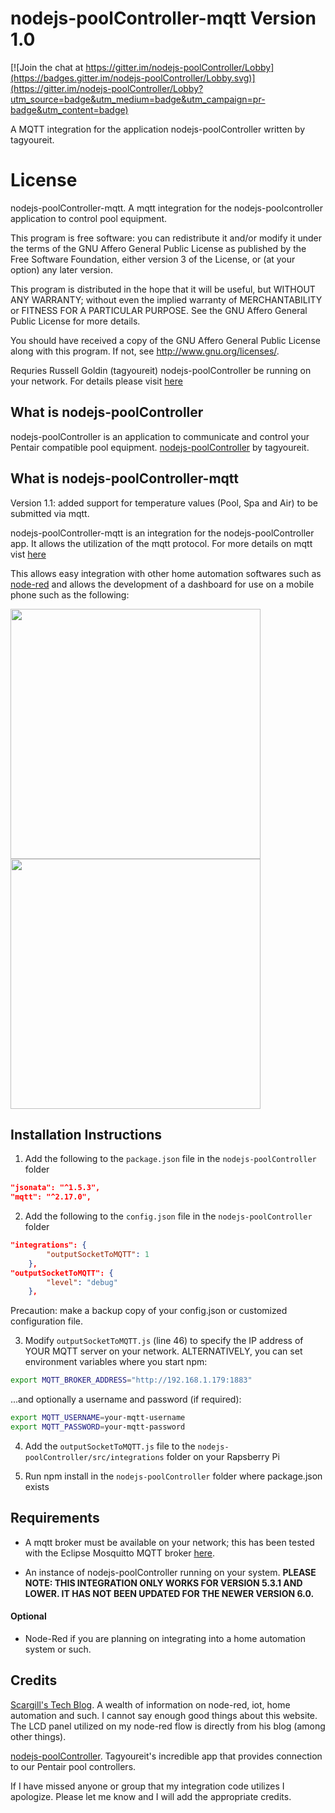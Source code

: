 # nodejs-poolController-mqtt  Version 1.0

[![Join the chat at https://gitter.im/nodejs-poolController/Lobby](https://badges.gitter.im/nodejs-poolController/Lobby.svg)](https://gitter.im/nodejs-poolController/Lobby?utm_source=badge&utm_medium=badge&utm_campaign=pr-badge&utm_content=badge) 

 A MQTT integration for the application nodejs-poolController written by tagyoureit.


# License

nodejs-poolController-mqtt.  A mqtt integration for the nodejs-poolcontroller application to control pool equipment.

This program is free software: you can redistribute it and/or modify
it under the terms of the GNU Affero General Public License as
published by the Free Software Foundation, either version 3 of the
License, or (at your option) any later version.

This program is distributed in the hope that it will be useful,
but WITHOUT ANY WARRANTY; without even the implied warranty of
MERCHANTABILITY or FITNESS FOR A PARTICULAR PURPOSE.  See the
GNU Affero General Public License for more details.

You should have received a copy of the GNU Affero General Public License
along with this program.  If not, see <http://www.gnu.org/licenses/>.

Requries Russell Goldin (tagyoureit) nodejs-poolController be running on your network.  For details please visit [here](https://github.com/tagyoureit/nodejs-poolController)

## What is nodejs-poolController

nodejs-poolController is an application to communicate and control your Pentair compatible pool equipment.  [nodejs-poolController](https://github.com/tagyoureit/nodejs-poolController) by tagyoureit.

## What is nodejs-poolController-mqtt

Version 1.1: added support for temperature values (Pool, Spa and Air) to be submitted via mqtt.

nodejs-poolController-mqtt is an integration for the nodejs-poolController app.  It allows the utilization of the mqtt protocol.  For more details on mqtt vist [here](http://mqtt.org)

This allows easy integration with other home automation softwares such as [node-red](https://nodered.org) and allows the development of a dashboard for use on a mobile phone such as the following:

<img src="https://github.com/crsherman/nodejs-poolController-mqtt/blob/master/images/IMG_0600.PNG" height="400"> 
<img src="https://github.com/crsherman/nodejs-poolController-mqtt/blob/master/images/IMG_0601.PNG" height="400"> 

## Installation Instructions

1. Add the following to the `package.json` file in the `nodejs-poolController` folder 

```json
"jsonata": "^1.5.3",
"mqtt": "^2.17.0",
```

2. Add the following to the `config.json` file in the `nodejs-poolController` folder 

```json
"integrations": {
        "outputSocketToMQTT": 1
    },
"outputSocketToMQTT": {
        "level": "debug"
    },
```

Precaution:  make a backup copy of your config.json or customized configuration file.  

3. Modify `outputSocketToMQTT.js` (line 46) to specify the IP address of YOUR MQTT server on your network. ALTERNATIVELY, you can set environment variables where you start npm:

```bash
export MQTT_BROKER_ADDRESS="http://192.168.1.179:1883"
```

...and optionally a username and password (if required):

```bash
export MQTT_USERNAME=your-mqtt-username
export MQTT_PASSWORD=your-mqtt-password
```

4. Add the `outputSocketToMQTT.js` file to the `nodejs-poolController/src/integrations` folder on your Rapsberry Pi

5. Run npm install in the `nodejs-poolController` folder where package.json exists

## Requirements

* A mqtt broker must be available on your network; this has been tested with the Eclipse Mosquitto MQTT broker [here](https://mosquitto.org).

* An instance of nodejs-poolController running on your system. **PLEASE NOTE: THIS INTEGRATION ONLY WORKS FOR VERSION 5.3.1 AND LOWER.  IT HAS NOT BEEN UPDATED FOR THE NEWER VERSION 6.0.**

#### Optional

* Node-Red if you are planning on integrating into a home automation system or such.

## Credits

[Scargill's Tech Blog](https://tech.scargill.net).  A wealth of information on node-red, iot, home automation and such.  I cannot say enough good things about this website.  The LCD panel utilized on my node-red flow is directly from his blog (among other things).

[nodejs-poolController](https://github.com/tagyoureit/nodejs-poolController).  Tagyoureit's incredible app that provides connection to our Pentair pool controllers.

If I have missed anyone or group that my integration code utilizes I apologize.  Please let me know and I will add the appropriate credits.  
